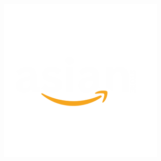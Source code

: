 ![image alt](https://github.com/zohaib05/Amazon-Clone/blob/af5643c6ccc1a5b35c94ae71c76c5fcb541f2469/Assets/Images/vector.svg)
